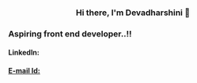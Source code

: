 

<!--
**DevadharshiniSK/DevadharshiniSK** is a ✨ _special_ ✨ repository because its `README.md` (this file) appears on your GitHub profile.

Here are some ideas to get you started:

- 🔭 I’m currently working on ...
- 🌱 I’m currently learning ...
- 👯 I’m looking to collaborate on ...
- 🤔 I’m looking for help with ...
- 💬 Ask me about ...
- 📫 How to reach me: ...
- 😄 Pronouns: ...
- ⚡ Fun fact: ...
-->


<h3 align="center">Hi there, I'm Devadharshini 👋<h3>
 Aspiring front end developer..!!
 <h4>LinkedIn: <a href="https://www.linkedin.com/in/devadharshini-s-k-5b60a422a"></h4>
 <h4>E-mail Id: <a href="devashanmugaraj43@gmail.com"></h4>
  
